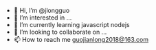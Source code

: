 - 👋 Hi, I’m @jlongguo
- 👀 I’m interested in ...
- 🌱 I’m currently learning javascript nodejs
- 💞️ I’m looking to collaborate on ...
- 📫 How to reach me guojianlong2018@163.com

<!---
jlongguo/jlongguo is a ✨ special ✨ repository because its `README.md` (this file) appears on your GitHub profile.
You can click the Preview link to take a look at your changes.
--->
